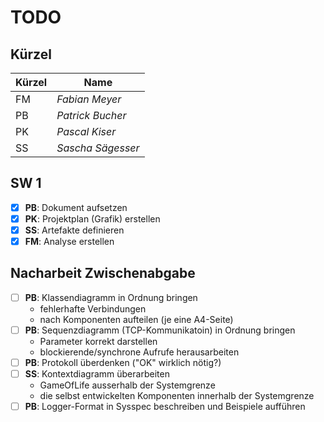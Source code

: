 # TODO

## Kürzel

| Kürzel    | Name               |
| ----------|--------------------|
| FM        | *Fabian Meyer*     |
| PB        | *Patrick Bucher*   |
| PK        | *Pascal Kiser*     |
| SS        | *Sascha Sägesser*  |

## SW 1

- [X] **PB**: Dokument aufsetzen
- [X] **PK**: Projektplan (Grafik) erstellen
- [X] **SS**: Artefakte definieren
- [X] **FM**: Analyse erstellen

## Nacharbeit Zwischenabgabe

- [ ] **PB**: Klassendiagramm in Ordnung bringen
    - fehlerhafte Verbindungen
    - nach Komponenten aufteilen (je eine A4-Seite)
- [ ] **PB**: Sequenzdiagramm (TCP-Kommunikatoin) in Ordnung bringen
    - Parameter korrekt darstellen
    - blockierende/synchrone Aufrufe herausarbeiten
- [ ] **PB**: Protokoll überdenken ("OK" wirklich nötig?)
- [ ] **SS**: Kontextdiagramm überarbeiten
    - GameOfLife ausserhalb der Systemgrenze
    - die selbst entwickelten Komponenten innerhalb der Systemgrenze
- [ ] **PB**: Logger-Format in Sysspec beschreiben und Beispiele aufführen
